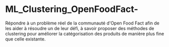 # ML_Clustering_OpenFoodFact-
Répondre à un problème réel de la communauté d'Open Food Fact afin de les aider à résoudre un de leur défi, à savoir proposer des méthodes de clustering pour améliorer la catégorisation des produits de manière plus fine que celle existante.
